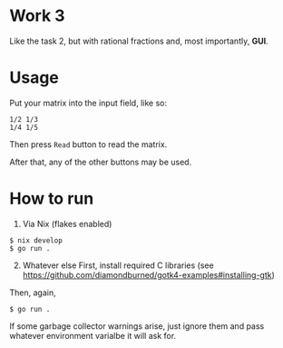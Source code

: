 # Work 3

Like the task 2, but with rational fractions and,
most importantly, **GUI**.

# Usage

Put your matrix into the input field, like so:
```
1/2 1/3
1/4 1/5
```

Then press `Read` button to read the matrix.

After that, any of the other buttons may be used.

# How to run

1. Via Nix (flakes enabled)
```ShellSession
$ nix develop
$ go run .
```

2. Whatever else
First, install required C libraries
(see https://github.com/diamondburned/gotk4-examples#installing-gtk)

Then, again,
```ShellSession
$ go run .
```

If some garbage collector warnings arise,
just ignore them and pass whatever environment varialbe it will ask for.
